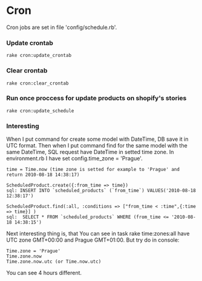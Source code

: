 # Cron

Cron jobs are set in file 'config/schedule.rb'.

### Update crontab
    rake cron:update_crontab

### Clear crontab
    rake cron:clear_crontab

### Run once proccess for update products on shopify's stories
    rake cron:update_schedule

### Interesting

When I put command for create some model with DateTime, DB save it in UTC format.
Then when I put command find for the same model with the same DateTime, SQL request
have DateTime in setted time zone. In environment.rb I have set config.time_zone = 'Prague'.

    time = Time.now (time zone is setted for example to 'Prague' and return 2010-08-18 14:38:17)

    ScheduledProduct.create({:from_time => time})
    sql: INSERT INTO `scheduled_products` (`from_time`) VALUES('2010-08-18 12:38:17')

    ScheduledProduct.find(:all, :conditions => ["from_time < :time",{:time => time}] )
    sql:  SELECT * FROM `scheduled_products` WHERE (from_time <= '2010-08-18 14:38:15')

Next interesting thing is, that You can see in task rake time:zones:all have UTC zone
GMT+00:00 and Prague GMT+01:00. But try do in console:

    Time.zone = 'Prague'
    Time.zone.now
    Time.zone.now.utc (or Time.now.utc)

You can see 4 hours different.

